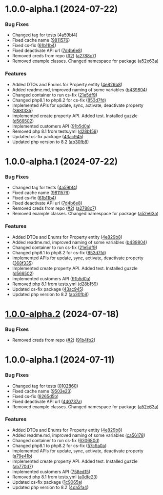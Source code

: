 # 1.0.0-alpha.1 (2024-07-22)


### Bug Fixes

* Changed tag for tests ([4a59bf4](https://github.com/tenantcloud/php-tenant-turner-sdk/commit/4a59bf44148bc31a29813207e5f96de5808d2e4d))
* Fixed cache name ([9811576](https://github.com/tenantcloud/php-tenant-turner-sdk/commit/9811576cb3434d0d092eb6603f473df8590be5c5))
* Fixed cs-fix ([61b11b4](https://github.com/tenantcloud/php-tenant-turner-sdk/commit/61b11b46f68cc02d2605771d8b7578a5407471e3))
* Fixed deactivate API url ([7d4b6e8](https://github.com/tenantcloud/php-tenant-turner-sdk/commit/7d4b6e83f0cf66cd8f6a3fbdc1fdc4a3aead1f34))
* Removed creds from repo ([#2](https://github.com/tenantcloud/php-tenant-turner-sdk/issues/2)) ([a2788c7](https://github.com/tenantcloud/php-tenant-turner-sdk/commit/a2788c742191d3c46d5a5be871f0e408766acb8a))
* Removed example classes. Changed namespace for package ([a52e63a](https://github.com/tenantcloud/php-tenant-turner-sdk/commit/a52e63a9b84e1ba1e327d70cb11ceb24b34b451a))


### Features

* Added DTOs and Enums for Property entity ([4e829b8](https://github.com/tenantcloud/php-tenant-turner-sdk/commit/4e829b8b6ee662c845f92b4cb3136895c4f98de4))
* Added readme.md, improved naming of some variables ([b439804](https://github.com/tenantcloud/php-tenant-turner-sdk/commit/b4398042eb67f57bf86d8dd399bcdafcab12f07a))
* Changed container to run cs-fix ([21e5df9](https://github.com/tenantcloud/php-tenant-turner-sdk/commit/21e5df9fe8107bf57c0e2395dba176f829439587))
* Changed php8.1 to php8.2 for cs-fix ([853d7fd](https://github.com/tenantcloud/php-tenant-turner-sdk/commit/853d7fd6dfe5ad6f2a894ca3cb31a0f224e540fa))
* Implemented APIs for update, sync, activate, deactivate property ([368f335](https://github.com/tenantcloud/php-tenant-turner-sdk/commit/368f3352e0d96c7530b62b29f799d66dfdde5eac))
* Implemented create property API. Added test. Installed guzzle ([d566502](https://github.com/tenantcloud/php-tenant-turner-sdk/commit/d566502916bd10dc05189009999910c3fa5486aa))
* Implemented customers API ([91b5d0a](https://github.com/tenantcloud/php-tenant-turner-sdk/commit/91b5d0abf81f3e748f38ff0cb206749f5dd71eca))
* Removed php 8.1 from tests.yml ([d28b159](https://github.com/tenantcloud/php-tenant-turner-sdk/commit/d28b15901a65f402598e03c5201cae2923ca9a26))
* Updated cs-fix package ([43ac945](https://github.com/tenantcloud/php-tenant-turner-sdk/commit/43ac94572508f457fe072bf27c00b90ecb157770))
* Updated php version to 8.2 ([ab30fb8](https://github.com/tenantcloud/php-tenant-turner-sdk/commit/ab30fb852bbe16bef026d77b873ec5a59b718388))

# 1.0.0-alpha.1 (2024-07-22)


### Bug Fixes

* Changed tag for tests ([4a59bf4](https://github.com/tenantcloud/php-tenant-turner-sdk/commit/4a59bf44148bc31a29813207e5f96de5808d2e4d))
* Fixed cache name ([9811576](https://github.com/tenantcloud/php-tenant-turner-sdk/commit/9811576cb3434d0d092eb6603f473df8590be5c5))
* Fixed cs-fix ([61b11b4](https://github.com/tenantcloud/php-tenant-turner-sdk/commit/61b11b46f68cc02d2605771d8b7578a5407471e3))
* Fixed deactivate API url ([7d4b6e8](https://github.com/tenantcloud/php-tenant-turner-sdk/commit/7d4b6e83f0cf66cd8f6a3fbdc1fdc4a3aead1f34))
* Removed creds from repo ([#2](https://github.com/tenantcloud/php-tenant-turner-sdk/issues/2)) ([a2788c7](https://github.com/tenantcloud/php-tenant-turner-sdk/commit/a2788c742191d3c46d5a5be871f0e408766acb8a))
* Removed example classes. Changed namespace for package ([a52e63a](https://github.com/tenantcloud/php-tenant-turner-sdk/commit/a52e63a9b84e1ba1e327d70cb11ceb24b34b451a))


### Features

* Added DTOs and Enums for Property entity ([4e829b8](https://github.com/tenantcloud/php-tenant-turner-sdk/commit/4e829b8b6ee662c845f92b4cb3136895c4f98de4))
* Added readme.md, improved naming of some variables ([b439804](https://github.com/tenantcloud/php-tenant-turner-sdk/commit/b4398042eb67f57bf86d8dd399bcdafcab12f07a))
* Changed container to run cs-fix ([21e5df9](https://github.com/tenantcloud/php-tenant-turner-sdk/commit/21e5df9fe8107bf57c0e2395dba176f829439587))
* Changed php8.1 to php8.2 for cs-fix ([853d7fd](https://github.com/tenantcloud/php-tenant-turner-sdk/commit/853d7fd6dfe5ad6f2a894ca3cb31a0f224e540fa))
* Implemented APIs for update, sync, activate, deactivate property ([368f335](https://github.com/tenantcloud/php-tenant-turner-sdk/commit/368f3352e0d96c7530b62b29f799d66dfdde5eac))
* Implemented create property API. Added test. Installed guzzle ([d566502](https://github.com/tenantcloud/php-tenant-turner-sdk/commit/d566502916bd10dc05189009999910c3fa5486aa))
* Implemented customers API ([91b5d0a](https://github.com/tenantcloud/php-tenant-turner-sdk/commit/91b5d0abf81f3e748f38ff0cb206749f5dd71eca))
* Removed php 8.1 from tests.yml ([d28b159](https://github.com/tenantcloud/php-tenant-turner-sdk/commit/d28b15901a65f402598e03c5201cae2923ca9a26))
* Updated cs-fix package ([43ac945](https://github.com/tenantcloud/php-tenant-turner-sdk/commit/43ac94572508f457fe072bf27c00b90ecb157770))
* Updated php version to 8.2 ([ab30fb8](https://github.com/tenantcloud/php-tenant-turner-sdk/commit/ab30fb852bbe16bef026d77b873ec5a59b718388))

# [1.0.0-alpha.2](https://github.com/tenantcloud/php-tenant-turner-sdk/compare/v1.0.0-alpha.1...v1.0.0-alpha.2) (2024-07-18)


### Bug Fixes

* Removed creds from repo ([#2](https://github.com/tenantcloud/php-tenant-turner-sdk/issues/2)) ([91b4fb2](https://github.com/tenantcloud/php-tenant-turner-sdk/commit/91b4fb2038e3fd6f0d48a52a35e0fb04d458c9e1))

# 1.0.0-alpha.1 (2024-07-11)


### Bug Fixes

* Changed tag for tests ([0102860](https://github.com/tenantcloud/php-tenant-turner-sdk/commit/01028601926d71326762f6b6e714ee022691d571))
* Fixed cache name ([9503e23](https://github.com/tenantcloud/php-tenant-turner-sdk/commit/9503e23e1393b502324d1de3ff0c17854361cb37))
* Fixed cs-fix ([8265d5b](https://github.com/tenantcloud/php-tenant-turner-sdk/commit/8265d5b8939f4c5df3a64fc5335d2353b146c5db))
* Fixed deactivate API url ([440737a](https://github.com/tenantcloud/php-tenant-turner-sdk/commit/440737a91d84a519eaf1884507510e7934e26073))
* Removed example classes. Changed namespace for package ([a52e63a](https://github.com/tenantcloud/php-tenant-turner-sdk/commit/a52e63a9b84e1ba1e327d70cb11ceb24b34b451a))


### Features

* Added DTOs and Enums for Property entity ([4e829b8](https://github.com/tenantcloud/php-tenant-turner-sdk/commit/4e829b8b6ee662c845f92b4cb3136895c4f98de4))
* Added readme.md, improved naming of some variables ([ca56178](https://github.com/tenantcloud/php-tenant-turner-sdk/commit/ca56178abce8001d83cee0e21b6401a5d26c87de))
* Changed container to run cs-fix ([630680d](https://github.com/tenantcloud/php-tenant-turner-sdk/commit/630680d2bd5ea97e0788f861b75e5853142eed21))
* Changed php8.1 to php8.2 for cs-fix ([57c9a0a](https://github.com/tenantcloud/php-tenant-turner-sdk/commit/57c9a0a93291a88f19601e530784a05f69336e42))
* Implemented APIs for update, sync, activate, deactivate property ([a79e41b](https://github.com/tenantcloud/php-tenant-turner-sdk/commit/a79e41b0fe2e4ec59a9a31c99026ff1f30e27f62))
* Implemented create property API. Added test. Installed guzzle ([ab770d7](https://github.com/tenantcloud/php-tenant-turner-sdk/commit/ab770d7a9b1118d6b568cc32f5b0cb52238fdb64))
* Implemented customers API ([758ed15](https://github.com/tenantcloud/php-tenant-turner-sdk/commit/758ed1584b2281b9f537c4d37ebe92dc99f15076))
* Removed php 8.1 from tests.yml ([a0dfe23](https://github.com/tenantcloud/php-tenant-turner-sdk/commit/a0dfe23e03ada122dd39bd6cd125256e338ca129))
* Updated cs-fix package ([1c9065a](https://github.com/tenantcloud/php-tenant-turner-sdk/commit/1c9065a4238f0ec81c2a6911ddf6aa26372ef53b))
* Updated php version to 8.2 ([4da5fa4](https://github.com/tenantcloud/php-tenant-turner-sdk/commit/4da5fa4bca5be9ff67e337c262f5b131dba266df))

